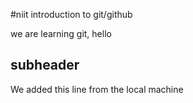 #niit
introduction to git/github

we are learning git, hello

## subheader
We added this line from the local machine